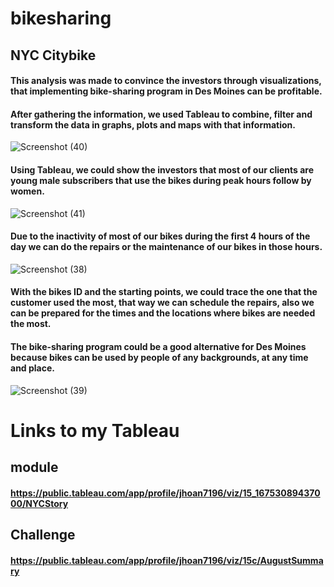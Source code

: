 # bikesharing

## NYC Citybike

#### This analysis was made to convince the investors through visualizations, that implementing bike-sharing program in Des Moines can be profitable.
#### After gathering the information, we used Tableau to combine, filter and transform the data in graphs, plots and maps with that information.

![Screenshot (40)](https://user-images.githubusercontent.com/114957364/218238044-452df1fd-7720-4fb2-9581-a02e6468bcbd.png)


#### Using Tableau, we could show the investors that most of our clients are young male subscribers that use the bikes during peak hours follow by women.


![Screenshot (41)](https://user-images.githubusercontent.com/114957364/218238024-d9bc17ab-68d0-46ce-9837-d072e8152fab.png)

#### Due to the inactivity of most of our bikes during the first 4 hours of the day we can do the repairs or the maintenance of our bikes in those hours.


![Screenshot (38)](https://user-images.githubusercontent.com/114957364/218237976-5e219842-9b70-40e4-a9d0-47905c54dd6e.png)


#### With the bikes ID and the starting points, we could trace the one that the customer used the most, that way we can schedule the repairs, also we can be prepared for the times and the locations where bikes are needed the most.
#### The bike-sharing program could be a good alternative for Des Moines because bikes can be used by people of any backgrounds, at any time and place.

![Screenshot (39)](https://user-images.githubusercontent.com/114957364/218237945-7a9a3487-a377-4f14-b611-2a80e734aab1.png)


# Links to my Tableau

## module
####  https://public.tableau.com/app/profile/jhoan7196/viz/15_16753089437000/NYCStory



## Challenge
#### https://public.tableau.com/app/profile/jhoan7196/viz/15c/AugustSummary

